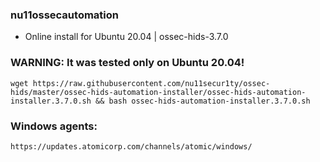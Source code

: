 ### nu11ossecautomation

- Online install for Ubuntu 20.04 | ossec-hids-3.7.0
### WARNING: It was tested only on Ubuntu 20.04!

```
wget https://raw.githubusercontent.com/nu11secur1ty/ossec-hids/master/ossec-hids-automation-installer/ossec-hids-automation-installer.3.7.0.sh && bash ossec-hids-automation-installer.3.7.0.sh
```
### Windows agents:
```URL
https://updates.atomicorp.com/channels/atomic/windows/
```
